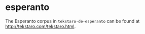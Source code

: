 # esperanto

The Esperanto corpus in `tekstaro-de-esperanto` can be found at <http://tekstaro.com/tekstaro.html>.
